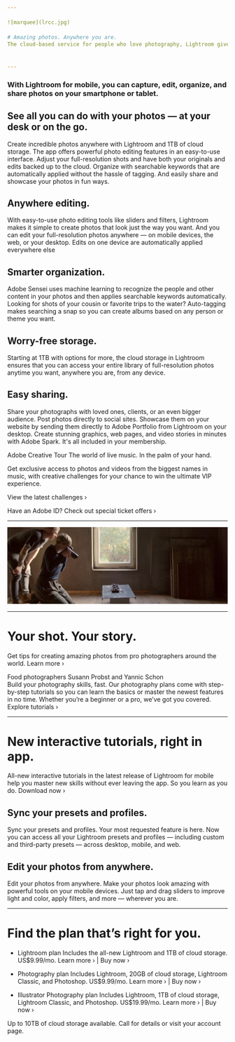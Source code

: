 ```yaml
---

![marquee](lrcc.jpg)

# Amazing photos. Anywhere you are.
The cloud-based service for people who love photography, Lightroom gives you everything you need to edit, organize, store, and share your photos across desktop, mobile, and web.


---
```


### With Lightroom for mobile, you can capture, edit, organize, and share photos on your smartphone or tablet.

## See all you can do with your photos — at your desk or on the go.
Create incredible photos anywhere with Lightroom and 1TB of cloud storage. The app offers powerful photo editing features in an easy-to-use interface. Adjust your full-resolution shots and have both your originals and edits backed up to the cloud. Organize with searchable keywords that are automatically applied without the hassle of tagging. And easily share and showcase your photos in fun ways.

## Anywhere editing.

With easy-to-use photo editing tools like sliders and filters, Lightroom makes it simple to create photos that look just the way you want. And you can edit your full-resolution photos anywhere — on mobile devices, the web, or your desktop. Edits on one device are automatically applied everywhere else

## Smarter organization.

Adobe Sensei uses machine learning to recognize the people and other content in your photos and then applies searchable keywords automatically. Looking for shots of your cousin or favorite trips to the water? Auto-tagging makes searching a snap so you can create albums based on any person or theme you want.

## Worry-free storage.

Starting at 1TB with options for more, the cloud storage in Lightroom ensures that you can access your entire library of full-resolution photos anytime you want, anywhere you are, from any device.

## Easy sharing.

Share your photographs with loved ones, clients, or an even bigger audience. Post photos directly to social sites. Showcase them on your website by sending them directly to Adobe Portfolio from Lightroom on your desktop. Create stunning graphics, web pages, and video stories in minutes with Adobe Spark. It's all included in your membership.

Adobe Creative Tour
The world of live music.
In the palm of your hand.
 
Get exclusive access to photos and videos from the biggest names in music, with creative challenges for your chance to win the ultimate VIP experience.

View the latest challenges  ›

Have an Adobe ID? Check out special ticket offers  ›

---

![marquee](photographers.jpg)

---


# Your shot. Your story.
Get tips for creating amazing photos from pro photographers around the world.
Learn more ›

Food photographers Susann Probst and Yannic Schon    
Build your photography skills, fast.
Our photography plans come with step-by-step tutorials so you can learn the basics or master the newest features in no time. Whether you’re a beginner or a pro, we’ve got you covered.
Explore tutorials ›

---

# New interactive tutorials, right in app.
All-new interactive tutorials in the latest release of Lightroom for mobile help you master new skills without ever leaving the app. So you learn as you do.
Download now ›

## Sync your presets and profiles.
Sync your presets and profiles.
Your most requested feature is here. Now you can access all your Lightroom presets and profiles — including custom and third-party presets — across desktop, mobile, and web.

## Edit your photos from anywhere.
Edit your photos from anywhere.
Make your photos look amazing with powerful tools on your mobile devices. Just tap and drag sliders to improve light and color, apply filters, and more — wherever you are.

---

# Find the plan that’s right for you.

- Lightroom plan
  Includes the all-new Lightroom and 1TB of cloud storage.
  US$9.99/mo.
  Learn more › | Buy now ›

- Photography plan
  Includes Lightroom, 20GB of cloud storage, Lightroom Classic, and Photoshop.
  US$9.99/mo.
  Learn more › | Buy now ›

- Illustrator
  Photography plan
  Includes Lightroom, 1TB of cloud storage, Lightroom Classic, and Photoshop.
  US$19.99/mo.
  Learn more › | Buy now ›

Up to 10TB of cloud storage available. Call for details or visit your account page.